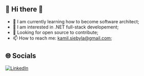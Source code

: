 ## 👋 Hi there 👋

- 🌱 I am currently learning how to become software architect;
- 🌄 I am interested in .NET full-stack developement; 
- 🤔 Looking for open source to contribute;
- 📫 How to reach me: kamil.siebyla@gmail.com;

## 🌐 Socials

[![LinkedIn][badge_linkedin]][link_linkedin]
  
[link_linkedin]: https://www.linkedin.com/in/kamilsiebyla
[badge_linkedin]: https://img.shields.io/badge/LinkedIn-KamilSiebyła-blue?style=for-the-badge&logo=linkedin
